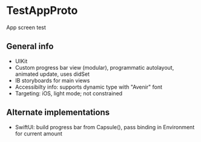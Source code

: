 # TestAppProto
App screen test

## General info
- UIKit
- Custom progress bar view (modular), programmatic autolayout, animated update, uses didSet
- IB storyboards for main views
- Accessibilty info: supports dynamic type with "Avenir" font
- Targeting: iOS, light mode; not constrained

## Alternate implementations
- SwiftUI: build progress bar from Capsule(), pass binding in Environment for current amount
